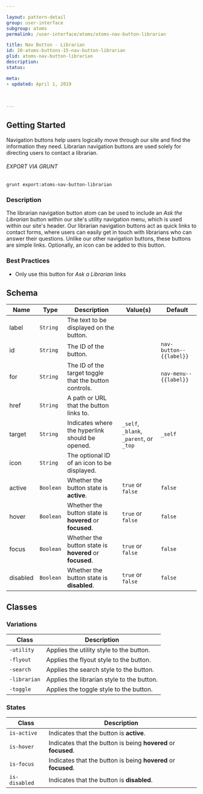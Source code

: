 ```yaml
---

layout: pattern-detail
group: user-interface
subgroup: atoms
permalink: /user-interface/atoms/atoms-nav-button-librarian

title: Nav Button - Librarian
id: 20-atoms-buttons-15-nav-button-librarian
plid: atoms-nav-button-librarian
description: 
status: 

meta:
- updated: April 1, 2019
  
  
  
---
```



## Getting Started

Navigation buttons help users logically move through our site and find the information they need. Librarian navigation buttons are used solely for directing users to contact a librarian.

###### EXPORT VIA GRUNT

```
grunt export:atoms-nav-button-librarian
```


### Description

The librarian navigation button atom can be used to include an *Ask the Librarian* button within our site's utility navigation menu, which is used within our site's header. Our librarian navigation buttons act as quick links to contact forms, where users can easily get in touch with librarians who can answer their questions. Unlike our other navigation buttons, these buttons are simple links. Optionally, an icon can be added to this button.


### Best Practices

- Only use this button for *Ask a Librarian* links


## Schema

| Name            | Type      | Description                                               | Value(s)                                | Default                 |
|-----------------|-----------|-----------------------------------------------------------|-----------------------------------------|-------------------------|
| label           | `String`  | The text to be displayed on the button.                   |                                         |                         |
| id              | `String`  | The ID of the button.                                     |                                         | `nav-button--{{label}}` |
| for             | `String`  | The ID of the target toggle that the button controls.     |                                         | `nav-menu--{{label}}`   |
| href            | `String`  | A path or URL that the button links to.                   |                                         |                         |
| target          | `String`  | Indicates where the hyperlink should be opened.           | `_self`, `_blank`, `_parent`, or `_top` | `_self`                 |
| icon            | `String`  | The optional ID of an icon to be displayed.               |                                         |                         |
| active          | `Boolean` | Whether the button state is **active**.                   | `true` or `false`                       | `false`                 |
| hover           | `Boolean` | Whether the button state is **hovered** or **focused**.   | `true` or `false`                       | `false`                 |
| focus           | `Boolean` | Whether the button state is **hovered** or **focused**.   | `true` or `false`                       | `false`                 |
| disabled        | `Boolean` | Whether the button state is **disabled**.                 | `true` or `false`                       | `false`                 |


## Classes

### Variations

| Class           | Description                                     |
|-----------------|-------------------------------------------------|
| `-utility`      | Applies the utility style to the button.        |
| `-flyout`       | Applies the flyout style to the button.         |
| `-search`       | Applies the search style to the button.         |
| `-librarian`    | Applies the librarian style to the button.      |
| `-toggle`       | Applies the toggle style to the button.         |

### States

| Class             | Description                                                           |
|-------------------|-----------------------------------------------------------------------|
| `is-active`       | Indicates that the button is **active**.                              |
| `is-hover`        | Indicates that the button is being **hovered** or **focused**.        |
| `is-focus`        | Indicates that the button is being **hovered** or **focused**.        |
| `is-disabled`     | Indicates that the button is **disabled**.                            |
